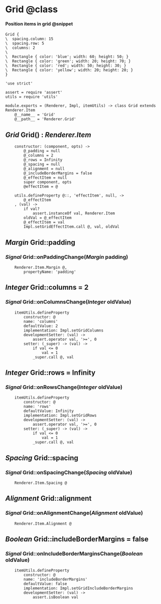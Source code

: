 Grid @class
====

#### Position items in grid @snippet

```style
Grid {
\  spacing.column: 15
\  spacing.row: 5
\  columns: 2
\
\  Rectangle { color: 'blue'; width: 60; height: 50; }
\  Rectangle { color: 'green'; width: 20; height: 70; }
\  Rectangle { color: 'red'; width: 50; height: 30; }
\  Rectangle { color: 'yellow'; width: 20; height: 20; }
}
```

	'use strict'

	assert = require 'assert'
	utils = require 'utils'

	module.exports = (Renderer, Impl, itemUtils) -> class Grid extends Renderer.Item
		@__name__ = 'Grid'
		@__path__ = 'Renderer.Grid'

*Grid* Grid() : *Renderer.Item*
-------------------------------

		constructor: (component, opts) ->
			@_padding = null
			@_columns = 2
			@_rows = Infinity
			@_spacing = null
			@_alignment = null
			@_includeBorderMargins = false
			@_effectItem = null
			super component, opts
			@effectItem = @

		utils.defineProperty @::, 'effectItem', null, ->
			@_effectItem
		, (val) ->
			if val?
				assert.instanceOf val, Renderer.Item
			oldVal = @_effectItem
			@_effectItem = val
			Impl.setGridEffectItem.call @, val, oldVal

*Margin* Grid::padding
----------------------

### *Signal* Grid::onPaddingChange(*Margin* padding)

		Renderer.Item.Margin @,
			propertyName: 'padding'

*Integer* Grid::columns = 2
---------------------------

### *Signal* Grid::onColumnsChange(*Integer* oldValue)

		itemUtils.defineProperty
			constructor: @
			name: 'columns'
			defaultValue: 2
			implementation: Impl.setGridColumns
			developmentSetter: (val) ->
				assert.operator val, '>=', 0
			setter: (_super) -> (val) ->
				if val <= 0
					val = 1
				_super.call @, val

*Integer* Grid::rows = Infinity
-------------------------------

### *Signal* Grid::onRowsChange(*Integer* oldValue)

		itemUtils.defineProperty
			constructor: @
			name: 'rows'
			defaultValue: Infinity
			implementation: Impl.setGridRows
			developmentSetter: (val) ->
				assert.operator val, '>=', 0
			setter: (_super) -> (val) ->
				if val <= 0
					val = 1
				_super.call @, val

*Spacing* Grid::spacing
-----------------------

### *Signal* Grid::onSpacingChange(*Spacing* oldValue)

		Renderer.Item.Spacing @

*Alignment* Grid::alignment
---------------------------

### *Signal* Grid::onAlignmentChange(*Alignment* oldValue)

		Renderer.Item.Alignment @

*Boolean* Grid::includeBorderMargins = false
--------------------------------------------

### *Signal* Grid::onIncludeBorderMarginsChange(*Boolean* oldValue)

		itemUtils.defineProperty
			constructor: @
			name: 'includeBorderMargins'
			defaultValue: false
			implementation: Impl.setGridIncludeBorderMargins
			developmentSetter: (val) ->
				assert.isBoolean val
